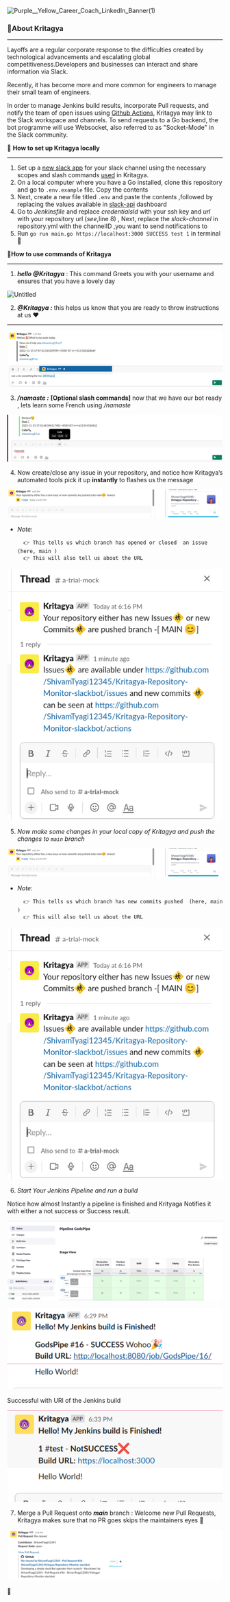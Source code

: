 
![Purple__Yellow_Career_Coach_LinkedIn_Banner(1)](https://user-images.githubusercontent.com/60812924/201931547-8aa0bb70-5510-4f27-9582-d044162089e5.png)

### 💫About Kritagya

---

Layoffs are a regular corporate response to the difficulties created by technological advancements and escalating global competitiveness.Developers and businesses can interact and share information via Slack.

Recently, it has become more and more common for engineers to manage their small team of engineers.

In order to manage Jenkins build results, incorporate Pull requests, and notify the team of open issues using [Github Actions](https://github.com/archive/github-actions-slack), Kritagya may link to the Slack workspace and channels. To send requests to a Go backend, the bot programme will use Websocket, also referred to as "Socket-Mode" in the Slack community.

💫 **How to set up Kritagya locally** 

---

1. Set up a [new slack app](https://api.slack.com/authentication/basics#creating) for your slack channel using  the necessary scopes and slash commands [used](https://gist.github.com/ShivamTyagi12345/419d2319674fa8cabb369482470565e3) in Kritagya.
2. On a local computer where you have a Go installed, clone this repository and go to `.env.example`  file. Copy the contents
3. Next, create a new file titled `.env` and paste the contents ,followed by replacing the values available in [slack-api](https://api.slack.com/apps) dashboard 
4. Go to *Jenkinsfile* and replace *credentialsId*  with your ssh key and *url* with your repository url (*see*,line 8) , Next, replace the *slack-channel* in  repository.yml with the channelID ,you want to send notifications to                        
5. Run `go run main.go https://localhost:3000 SUCCESS test 1` in terminal 🎊

💫**How to use commands of Kritagya**

---

1.  ***hello @Kritagya*** : This command Greets you with your username and ensures that you have a lovely day

![Untitled](https://user-images.githubusercontent.com/60812924/201941587-6ef4e782-ba96-4dd2-8bab-1af481b36f26.png)

2.  ***<Any random text followed by> @Kritagya :*** this helps us know that you are ready to throw instructions at us ❤️
******

![Untitled](Public/Untitled%201.png)

3. ***/namaste :***  ******[******Optional slash commands******]****** now that we have our bot ready , lets learn some French using */namaste* 

![Untitled](Public/Untitled%202.png)

4. Now create/close any issue in your repository, and notice how Kritagya’s automated tools pick it up **instantly** to flashes us the message 

![Untitled](Public/Untitled%203.png)

- *Note*: 

        👉 This tells us which branch has opened or closed  an issue  (here, main )
        👉 This will also tell us about the URL  

 

![Untitled](Public/Untitled%204.png)

5. *Now make some changes in your local copy of Kritagya and push the changes to `main` branch* 

![Untitled](Public/Untitled%203.png)

- *Note*: 

        👉 This tells us which branch has new commits pushed  (here, main )
        👉 This will also tell us about the URL  

![Untitled](Public/Untitled%204.png)

6. *Start Your Jenkins Pipeline and run a build*

Notice how almost Instantly a pipeline is finished and Krityaga Notifies it with either a not success or Success result.

![Untitled](Public/Untitled%205.png)

![Successful with URl of the Jenkins build](Public/Untitled%206.png)

Successful with URl of the Jenkins build

![Untitled](Public/Untitled%207.png)

7. Merge a Pull Request onto ***main*** branch :  Welcome new Pull Requests, Kritagya makes sure that no PR goes skips the maintainers eyes 👏

![Untitled](Public/Untitled%208.png)

💫
